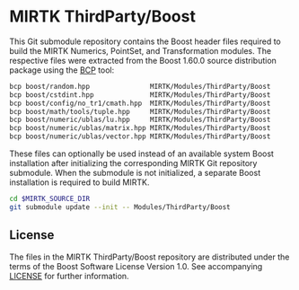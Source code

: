 MIRTK ThirdParty/Boost
======================

This Git submodule repository contains the Boost header files required to build
the MIRTK Numerics, PointSet, and Transformation modules. The respective files
were extracted from the Boost 1.60.0 source distribution package using the
[BCP](file:///Users/as12312/Downloads/boost_1_60_0/tools/bcp/doc/html/index.html) tool:

```bash
bcp boost/random.hpp               MIRTK/Modules/ThirdParty/Boost
bcp boost/cstdint.hpp              MIRTK/Modules/ThirdParty/Boost
bcp boost/config/no_tr1/cmath.hpp  MIRTK/Modules/ThirdParty/Boost
bcp boost/math/tools/tuple.hpp     MIRTK/Modules/ThirdParty/Boost
bcp boost/numeric/ublas/lu.hpp     MIRTK/Modules/ThirdParty/Boost
bcp boost/numeric/ublas/matrix.hpp MIRTK/Modules/ThirdParty/Boost
bcp boost/numeric/ublas/vector.hpp MIRTK/Modules/ThirdParty/Boost
```

These files can optionally be used instead of an available system Boost installation
after initializing the corresponding MIRTK Git repository submodule. When the
submodule is not initialized, a separate Boost installation is required to build MIRTK.

```bash
cd $MIRTK_SOURCE_DIR
git submodule update --init -- Modules/ThirdParty/Boost
```

License
-------

The files in the MIRTK ThirdParty/Boost repository are distributed under the
terms of the Boost Software License Version 1.0.
See accompanying [LICENSE](/LICENSE_1_0.txt) for further information.
